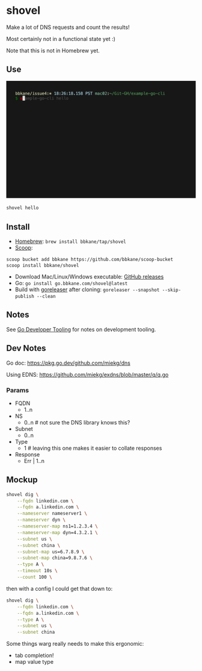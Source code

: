 # shovel

Make a lot of DNS requests and count the results!

Most certainly not in a functional state yet :)

Note that this is not in Homebrew yet.

## Use

![./demo.gif](./demo.gif)

```bash
shovel hello
```

## Install

- [Homebrew](https://brew.sh/): `brew install bbkane/tap/shovel`
- [Scoop](https://scoop.sh/):

```
scoop bucket add bbkane https://github.com/bbkane/scoop-bucket
scoop install bbkane/shovel
```

- Download Mac/Linux/Windows executable: [GitHub releases](https://github.com/bbkane/shovel/releases)
- Go: `go install go.bbkane.com/shovel@latest`
- Build with [goreleaser](https://goreleaser.com/) after cloning: `goreleaser --snapshot --skip-publish --clean`

## Notes

See [Go Developer Tooling](https://www.bbkane.com/blog/go-developer-tooling/) for notes on development tooling.

## Dev Notes

Go doc: https://pkg.go.dev/github.com/miekg/dns

Using EDNS: https://github.com/miekg/exdns/blob/master/q/q.go

### Params

- FQDN
  - 1..n
- NS
  - 0..n  # not sure the DNS library knows this?
- Subnet
  - 0..n
- Type
  - 1  # leaving this one makes it easier to collate responses
- Response
  - Err | 1..n

## Mockup

```bash
shovel dig \
    --fqdn linkedin.com \
    --fqdn a.linkedin.com \
    --nameserver nameserver1 \
    --nameserver dyn \
    --nameserver-map ns1=1.2.3.4 \
    --nameserver-map dyn=4.3.2.1 \
    --subnet us \
    --subnet china \
    --subnet-map us=6.7.8.9 \
    --subnet-map china=9.8.7.6 \
    --type A \
    --timeout 10s \
    --count 100 \
```

then with a config I could get that down to:

```bash
shovel dig \
    --fqdn linkedin.com \
    --fqdn a.linkedin.com \
    --type A \
    --subnet us \
    --subnet china
```

Some things warg really needs to make this ergonomic:

- tab completion!
- map value type